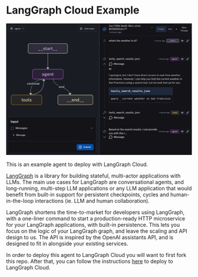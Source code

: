 # LangGraph Cloud Example

![](static/agent_ui.png)

This is an example agent to deploy with LangGraph Cloud.

[LangGraph](https://github.com/langchain-ai/langgraph) is a library for building stateful, multi-actor applications with LLMs. The main use cases for LangGraph are conversational agents, and long-running, multi-step LLM applications or any LLM application that would benefit from built-in support for persistent checkpoints, cycles and human-in-the-loop interactions (ie. LLM and human collaboration).

LangGraph shortens the time-to-market for developers using LangGraph, with a one-liner command to start a production-ready HTTP microservice for your LangGraph applications, with built-in persistence. This lets you focus on the logic of your LangGraph graph, and leave the scaling and API design to us. The API is inspired by the OpenAI assistants API, and is designed to fit in alongside your existing services.

In order to deploy this agent to LangGraph Cloud you will want to first fork this repo. After that, you can follow the instructions [here](https://langchain-ai.github.io/langgraph/cloud/) to deploy to LangGraph Cloud.
